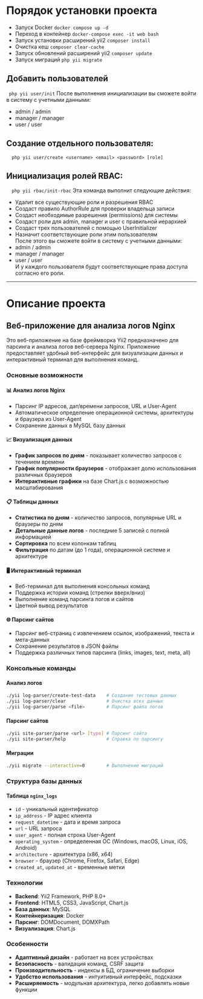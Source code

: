 # Порядок установки проекта

* Запуск Docker `` docker compose up -d ``
* Переход в контейнер  `` docker-compose exec -it web bash ``
* Запуск установки расширений yii2 `` composer install ``
* Очистка кеш `` composer clear-cache ``
* Запуск обновлений расширений yii2 `` composer update ``
* Запуск миграций `` php yii migrate `` 

## Добавить пользователей
`` php yii user/init``
После выполнения инициализации вы сможете войти в систему с учетными данными:
* admin / admin
* manager / manager
* user / user


## Создание отдельного пользователя:
``  php yii user/create <username> <email> <password> [role]``

## Инициализация ролей RBAC:
``  php yii rbac/init-rbac``
Эта команда выполнит следующие действия:
* Удалит все существующие роли и разрешения RBAC
* Создаст правило AuthorRule для проверки владельца записи
* Создаст необходимые разрешения (permissions) для системы
* Создаст роли для admin, manager и user с правильной иерархией
* Создаст трех пользователей с помощью UserInitializer
* Назначит соответствующие роли этим пользователям  
  После этого вы сможете войти в систему с учетными данными:
* admin / admin
* manager / manager
* user / user  
  И у каждого пользователя будут соответствующие права доступа согласно его роли.

---

# Описание проекта

## Веб-приложение для анализа логов Nginx

Это веб-приложение на базе фреймворка Yii2 предназначено для парсинга и анализа логов веб-сервера Nginx. Приложение предоставляет удобный веб-интерфейс для визуализации данных и интерактивный терминал для выполнения команд.

### Основные возможности

#### 📊 **Анализ логов Nginx**
- Парсинг IP адресов, дат/времени запросов, URL и User-Agent
- Автоматическое определение операционной системы, архитектуры и браузера из User-Agent
- Сохранение данных в MySQL базу данных

#### 📈 **Визуализация данных**
- **График запросов по дням** - показывает количество запросов с течением времени
- **График популярности браузеров** - отображает долю использования различных браузеров
- **Интерактивные графики** на базе Chart.js с возможностью масштабирования

#### 📋 **Таблицы данных**
- **Статистика по дням** - количество запросов, популярные URL и браузеры по дням
- **Детальные данные логов** - последние 5 записей с полной информацией
- **Сортировка** по всем колонкам таблиц
- **Фильтрация** по датам (до 1 года), операционной системе и архитектуре

#### 🖥️ **Интерактивный терминал**
- Веб-терминал для выполнения консольных команд
- Поддержка истории команд (стрелки вверх/вниз)
- Выполнение команд парсинга логов и сайтов
- Цветной вывод результатов

#### 🌐 **Парсинг сайтов**
- Парсинг веб-страниц с извлечением ссылок, изображений, текста и мета-данных
- Сохранение результатов в JSON файлы
- Поддержка различных типов парсинга (links, images, text, meta, all)

### Консольные команды

#### **Анализ логов**
```bash
./yii log-parser/create-test-data    # Создание тестовых данных
./yii log-parser/clear               # Очистка всех данных
./yii log-parser/parse <file>        # Парсинг файла логов
```

#### **Парсинг сайтов**
```bash
./yii site-parser/parse <url> [type] # Парсинг сайта
./yii site-parser/help               # Справка по парсингу
```

#### **Миграции**
```bash
./yii migrate --interactive=0        # Выполнение миграций
```

### Структура базы данных

#### Таблица `nginx_logs`
- `id` - уникальный идентификатор
- `ip_address` - IP адрес клиента
- `request_datetime` - дата и время запроса
- `url` - URL запроса
- `user_agent` - полная строка User-Agent
- `operating_system` - определенная ОС (Windows, macOS, Linux, iOS, Android)
- `architecture` - архитектура (x86, x64)
- `browser` - браузер (Chrome, Firefox, Safari, Edge)
- `created_at`, `updated_at` - временные метки

### Технологии

- **Backend**: Yii2 Framework, PHP 8.0+
- **Frontend**: HTML5, CSS3, JavaScript, Chart.js
- **База данных**: MySQL
- **Контейнеризация**: Docker
- **Парсинг**: DOMDocument, DOMXPath
- **Визуализация**: Chart.js

### Особенности

- **Адаптивный дизайн** - работает на всех устройствах
- **Безопасность** - валидация команд, CSRF защита
- **Производительность** - индексы в БД, ограничение выборки
- **Удобство использования** - интуитивный интерфейс, подсказки
- **Расширяемость** - модульная архитектура, легко добавлять новые функции

